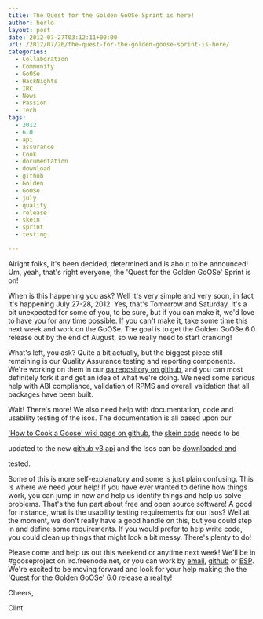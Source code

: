 ```yaml
---
title: The Quest for the Golden GoOSe Sprint is here!
author: herlo
layout: post
date: 2012-07-27T03:12:11+00:00
url: /2012/07/26/the-quest-for-the-golden-goose-sprint-is-here/
categories:
  - Collaboration
  - Community
  - GoOSe
  - HackNights
  - IRC
  - News
  - Passion
  - Tech
tags:
  - 2012
  - 6.0
  - api
  - assurance
  - Cook
  - documentation
  - download
  - github
  - Golden
  - GoOSe
  - july
  - quality
  - release
  - skein
  - sprint
  - testing

---
```

Alright folks, it's been decided, determined and is about to be announced! Um, yeah, that's right everyone, the 'Quest for the Golden GoOSe' Sprint is on!

When is this happening you ask? Well it's very simple and very soon, in fact it's happening July 27-28, 2012. Yes, that's Tomorrow and Saturday. It's a bit unexpected for some of you, to be sure, but if you can make it, we'd love to have you for any time possible. If you can't make it, take some time this next week and work on the GoOSe. The goal is to get the Golden GoOSe 6.0 release out by the end of August, so we really need to start cranking!

What's left, you ask? Quite a bit actually, but the biggest piece still remaining is our Quality Assurance testing and reporting components. We're working on them in our [qa repository on github][1], and you can most definitely fork it and get an idea of what we're doing. We need some serious help with ABI compliance, validation of RPMS and overall validation that all packages have been built.

Wait! There's more! We also need help with documentation, code and usability testing of the isos. The documentation is all based upon our
  
['How to Cook a Goose' wiki page on github][2], the [skein code][3] needs to be
  
updated to the new [github v3 api][4] and the Isos can be [downloaded and][5]
  
 [tested][5].

Some of this is more self-explanatory and some is just plain confusing. This is where we need your help! If you have ever wanted to define how things work, you can jump in now and help us identify things and help us solve problems. That's the fun part about free and open source software! A good for instance, what is the usability testing requirements for our Isos? Well at the moment, we don't really have a good handle on this, but you could step in and define some requirements. If you would prefer to help write code, you could clean up things that might look a bit messy. There's plenty to do!

Please come and help us out this weekend or anytime next week! We'll be in #gooseproject on irc.freenode.net, or you can work by [email][6], [github][7] or [ESP][8]. We're excited to be moving forward and look for your help making the the 'Quest for the Golden GoOSe' 6.0 release a reality!

Cheers,

Clint

 [1]: https://github.com/gooseproject/qa
 [2]: https://github.com/gooseproject/main/wiki/how_to_cook_a_goose
 [3]: https://github.com/gooseproject/skein
 [4]: http://developer.github.com/v3/
 [5]: http://get.gooseproject.org
 [6]: https://groups.google.com/group/goose-linux
 [7]: https://github.com/gooseproject/main/issues?labels=scrub+for+upstream+content&state=open
 [8]: http://en.wikipedia.org/wiki/Extrasensory_perception
